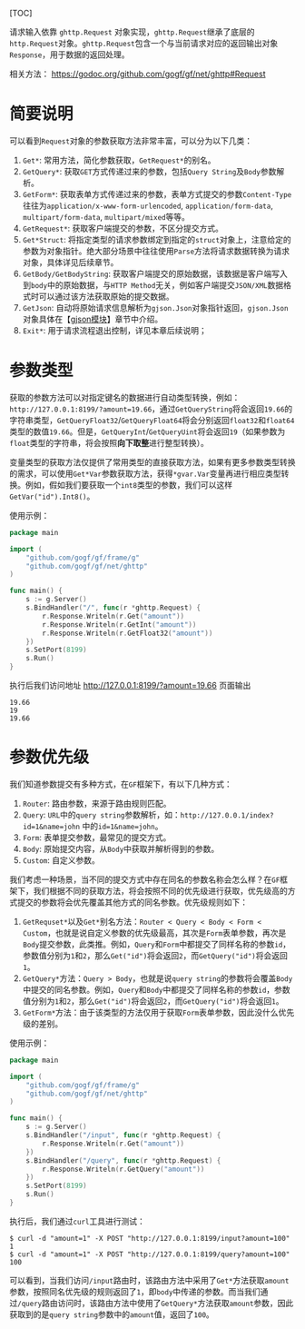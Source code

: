 [TOC]


请求输入依靠 `ghttp.Request` 对象实现，`ghttp.Request`继承了底层的`http.Request`对象。`ghttp.Request`包含一个与当前请求对应的返回输出对象`Response`，用于数据的返回处理。

相关方法：
https://godoc.org/github.com/gogf/gf/net/ghttp#Request

# 简要说明

可以看到`Request`对象的参数获取方法非常丰富，可以分为以下几类：
1. `Get*`: 常用方法，简化参数获取，`GetRequest*`的别名。
1. `GetQuery*`: 获取`GET`方式传递过来的参数，包括`Query String`及`Body`参数解析。
2. `GetForm*`: 获取表单方式传递过来的参数，表单方式提交的参数`Content-Type`往往为`application/x-www-form-urlencoded`, `application/form-data`, `multipart/form-data`, `multipart/mixed`等等。
3. `GetRequest*`: 获取客户端提交的参数，不区分提交方式。
1. `Get*Struct`: 将指定类型的请求参数绑定到指定的`struct`对象上，注意给定的参数为对象指针。绝大部分场景中往往使用`Parse`方法将请求数据转换为请求对象，具体详见后续章节。
4. `GetBody/GetBodyString`: 获取客户端提交的原始数据，该数据是客户端写入到`body`中的原始数据，与`HTTP Method`无关，例如客户端提交`JSON/XML`数据格式时可以通过该方法获取原始的提交数据。
5. `GetJson`: 自动将原始请求信息解析为`gjson.Json`对象指针返回，`gjson.Json`对象具体在【[gjson模块](encoding/gjson/index.md)】章节中介绍。
1. `Exit*`: 用于请求流程退出控制，详见本章后续说明；

# 参数类型

获取的参数方法可以对指定键名的数据进行自动类型转换，例如：`http://127.0.0.1:8199/?amount=19.66`，通过`GetQueryString`将会返回`19.66`的字符串类型，`GetQueryFloat32`/`GetQueryFloat64`将会分别返回`float32`和`float64`类型的数值`19.66`。但是，`GetQueryInt`/`GetQueryUint`将会返回`19`（如果参数为`float`类型的字符串，将会按照**向下取整**进行整型转换）。

变量类型的获取方法仅提供了常用类型的直接获取方法，如果有更多参数类型转换的需求，可以使用`Get*Var`参数获取方法，获得`*gvar.Var`变量再进行相应类型转换。例如，假如我们要获取一个`int8`类型的参数，我们可以这样`GetVar("id").Int8()`。


使用示例：

```go
package main

import (
	"github.com/gogf/gf/frame/g"
	"github.com/gogf/gf/net/ghttp"
)

func main() {
	s := g.Server()
	s.BindHandler("/", func(r *ghttp.Request) {
		r.Response.Writeln(r.Get("amount"))
		r.Response.Writeln(r.GetInt("amount"))
		r.Response.Writeln(r.GetFloat32("amount"))
	})
	s.SetPort(8199)
	s.Run()
}
```
执行后我们访问地址 http://127.0.0.1:8199/?amount=19.66 页面输出
```
19.66
19
19.66
```

# 参数优先级

我们知道参数提交有多种方式，在`GF`框架下，有以下几种方式：
1. `Router`: 路由参数，来源于路由规则匹配。
1. `Query`: `URL`中的`query string`参数解析，如：`http://127.0.0.1/index?id=1&name=john` 中的`id=1&name=john`。
1. `Form`: 表单提交参数，最常见的提交方式。
1. `Body`: 原始提交内容，从`Body`中获取并解析得到的参数。
1. `Custom`: 自定义参数。

我们考虑一种场景，当不同的提交方式中存在同名的参数名称会怎么样？在`GF`框架下，我们根据不同的获取方法，将会按照不同的优先级进行获取，优先级高的方式提交的参数将会优先覆盖其他方式的同名参数。优先级规则如下：
1. `GetRequset*`以及`Get*`别名方法：`Router < Query < Body < Form < Custom`，也就是说自定义参数的优先级最高，其次是`Form`表单参数，再次是`Body`提交参数，此类推。例如，`Query`和`Form`中都提交了同样名称的参数`id`，参数值分别为`1`和`2`，那么`Get("id")`将会返回`2`，而`GetQuery("id")`将会返回`1`。
1. `GetQuery*`方法：`Query > Body`，也就是说`query string`的参数将会覆盖`Body`中提交的同名参数。例如，`Query`和`Body`中都提交了同样名称的参数`id`，参数值分别为`1`和`2`，那么`Get("id")`将会返回`2`，而`GetQuery("id")`将会返回`1`。
1. `GetForm*`方法：由于该类型的方法仅用于获取`Form`表单参数，因此没什么优先级的差别。

使用示例：
```go
package main

import (
	"github.com/gogf/gf/frame/g"
	"github.com/gogf/gf/net/ghttp"
)

func main() {
	s := g.Server()
	s.BindHandler("/input", func(r *ghttp.Request) {
		r.Response.Writeln(r.Get("amount"))
	})
	s.BindHandler("/query", func(r *ghttp.Request) {
		r.Response.Writeln(r.GetQuery("amount"))
	})
	s.SetPort(8199)
	s.Run()
}
```
执行后，我们通过`curl`工具进行测试：
```
$ curl -d "amount=1" -X POST "http://127.0.0.1:8199/input?amount=100"
1
$ curl -d "amount=1" -X POST "http://127.0.0.1:8199/query?amount=100"
100
```
可以看到，当我们访问`/input`路由时，该路由方法中采用了`Get*`方法获取`amount`参数，按照同名优先级的规则返回了`1`，即`body`中传递的参数。而当我们通过`/query`路由访问时，该路由方法中使用了`GetQuery*`方法获取`amount`参数，因此获取到的是`query string`参数中的`amount`值，返回了`100`。
